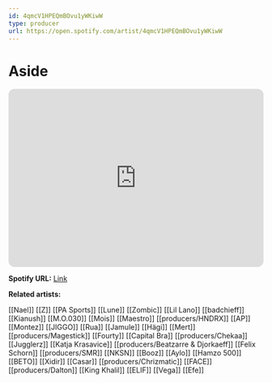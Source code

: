 ```yaml
---
id: 4qmcV1HPEQmBOvu1yWKiwW
type: producer
url: https://open.spotify.com/artist/4qmcV1HPEQmBOvu1yWKiwW
---
```

# Aside

<iframe style="border-radius:12px" src="https://open.spotify.com/embed/artist/4qmcV1HPEQmBOvu1yWKiwW" width="100%" height="352" frameBorder="0" allowfullscreen="" allow="autoplay; clipboard-write; encrypted-media; fullscreen; picture-in-picture" loading="lazy"></iframe>

**Spotify URL:** [Link](https://open.spotify.com/artist/4qmcV1HPEQmBOvu1yWKiwW)

**Related artists:**

[[Nael]]
[[Z]]
[[PA Sports]]
[[Lune]]
[[Zombic]]
[[Lil Lano]]
[[badchieff]]
[[Kianush]]
[[M.O.030]]
[[Mois]]
[[Maestro]]
[[producers/HNDRX]]
[[AP]]
[[Montez]]
[[JIGGO]]
[[Rua]]
[[Jamule]]
[[Hägi]]
[[Mert]]
[[producers/Magestick]]
[[Fourty]]
[[Capital Bra]]
[[producers/Chekaa]]
[[Jugglerz]]
[[Katja Krasavice]]
[[producers/Beatzarre & Djorkaeff]]
[[Felix Schorn]]
[[producers/SMR]]
[[NKSN]]
[[Booz]]
[[Aylo]]
[[Hamzo 500]]
[[BETO]]
[[Xidir]]
[[Casar]]
[[producers/Chrizmatic]]
[[FACE]]
[[producers/Dalton]]
[[King Khalil]]
[[ELIF]]
[[Vega]]
[[Efe]]
